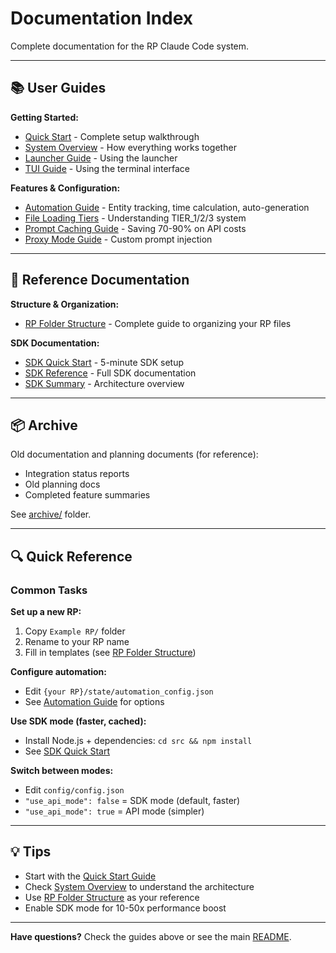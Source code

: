 # Documentation Index

Complete documentation for the RP Claude Code system.

---

## 📚 User Guides

**Getting Started:**
- [Quick Start](guides/QUICK_START.md) - Complete setup walkthrough
- [System Overview](guides/SYSTEM_OVERVIEW.md) - How everything works together
- [Launcher Guide](guides/LAUNCHER_GUIDE.md) - Using the launcher
- [TUI Guide](guides/README_TUI.md) - Using the terminal interface

**Features & Configuration:**
- [Automation Guide](guides/AUTOMATION_GUIDE.md) - Entity tracking, time calculation, auto-generation
- [File Loading Tiers](guides/FILE_LOADING_TIERS.md) - Understanding TIER_1/2/3 system
- [Prompt Caching Guide](guides/PROMPT_CACHING_GUIDE.md) - Saving 70-90% on API costs
- [Proxy Mode Guide](guides/PROXY_MODE_GUIDE.md) - Custom prompt injection

---

## 📖 Reference Documentation

**Structure & Organization:**
- [RP Folder Structure](reference/RP_FOLDER_STRUCTURE.md) - Complete guide to organizing your RP files

**SDK Documentation:**
- [SDK Quick Start](reference/SDK/QUICKSTART_SDK.md) - 5-minute SDK setup
- [SDK Reference](reference/SDK/README_SDK.md) - Full SDK documentation
- [SDK Summary](reference/SDK/SDK_SUMMARY.md) - Architecture overview

---

## 📦 Archive

Old documentation and planning documents (for reference):
- Integration status reports
- Old planning docs
- Completed feature summaries

See [archive/](archive/) folder.

---

## 🔍 Quick Reference

### Common Tasks

**Set up a new RP:**
1. Copy `Example RP/` folder
2. Rename to your RP name
3. Fill in templates (see [RP Folder Structure](reference/RP_FOLDER_STRUCTURE.md))

**Configure automation:**
- Edit `{your RP}/state/automation_config.json`
- See [Automation Guide](guides/AUTOMATION_GUIDE.md) for options

**Use SDK mode (faster, cached):**
- Install Node.js + dependencies: `cd src && npm install`
- See [SDK Quick Start](reference/SDK/QUICKSTART_SDK.md)

**Switch between modes:**
- Edit `config/config.json`
- `"use_api_mode": false` = SDK mode (default, faster)
- `"use_api_mode": true` = API mode (simpler)

---

## 💡 Tips

- Start with the [Quick Start Guide](guides/QUICK_START.md)
- Check [System Overview](guides/SYSTEM_OVERVIEW.md) to understand the architecture
- Use [RP Folder Structure](reference/RP_FOLDER_STRUCTURE.md) as your reference
- Enable SDK mode for 10-50x performance boost

---

**Have questions?** Check the guides above or see the main [README](../README.md).
